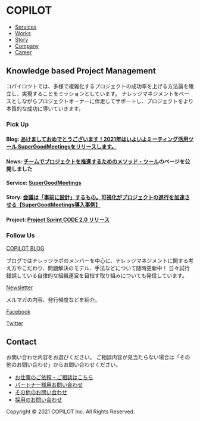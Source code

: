# COPILOT

- [Services](service.md)
- [Works](works.md)
- [Story](contact.md)
- [Company](company.md)
- [Career](career.md)

## Knowledge based Project Management

コパイロツトでは、多様で複雑化するプロジェクトの成功率を上げる方法論を確立し、実現することをミッションとしています。
ナレッジマネジメントをベースとしながらプロジェクトオーナーに伴走してサポートし、プロジェクトをより本質的な成功に導いていきます。

### Pick Up

#### Blog: [あけましておめでとうございます！2021年はいよいよミーティング活用ツール SuperGoodMeetingsをリリースします。](https://blog.copilot.jp/entry/2021/01/04/093000)

#### News: [チームでプロジェクトを推進するためのメソッド・ツール](https://projectsprint.copilot.jp/)のページを公開しました

#### Service: [SuperGoodMeetings](https://supergoodmeetings.com/)

#### Story: [会議は「事前に設計」するもの。可視化がプロジェクトの進行を加速させる【SuperGoodMeetings導入事例】](https://note.com/sgms/n/n0064b44bbf81)

#### Project: [Project Sprint CODE 2.0 リリース](https://projectsprint.org/)

### Follow Us

[COPILOT BLOG](https://blog.copilot.jp/)

ブログではナレッジラボのメンバーを中心に、ナレッジマネジメントに関する考え方やこだわり、問題解決のモデル、手法などについて随時更新中！
日々試行錯誤している自律的な組織運営を目指す取り組みについても発信しています。

[Newsletter]()

メルマガの内容、発行頻度などを紹介。

[Facebook](https://www.facebook.com/copilot.jp)

[Twitter](https://twitter.com/copilotinc)

## Contact

お問い合わせ内容をお選びください。
ご相談内容が見当たらない場合は「その他のお問い合わせ」からお問い合わせください。

- [お仕事のご依頼・ご相談はこちら](https://copilot.jp/contact)
- [パートナー様用お問い合わせ](https://copilot.jp/contact_partner)
- [その他のお問い合わせ](https://copilot.jp/contact_other)
- [採用のお問い合わせ](recruit.md)

Copyright © 2021 COPILOT Inc. All Rights Reserved.

